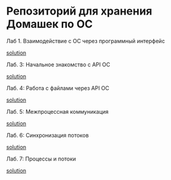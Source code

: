 # Репозиторий для хранения Домашек по ОС
Лаб 1. Взаимодействие с ОС через программный интерфейс

[solution](https://github.com/yokithai17/ochw/tree/main/hw1)

Лаб. 3: Начальное знакомство с API ОС

[solution](https://github.com/yokithai17/ochw/tree/main/hw3)

Лаб. 4: Работа с файлами через API ОС

[solution](https://github.com/yokithai17/ochw/tree/main/hw4)

Лаб. 5: Межпроцессная коммуникация

[solution](https://github.com/yokithai17/ochw/tree/main/hw5)

Лаб. 6: Синхронизация потоков

[solution](https://github.com/yokithai17/ochw/tree/main/hw6)

Лаб. 7: Процессы и потоки

[solution](https://github.com/yokithai17/ochw/tree/main/hw7)
